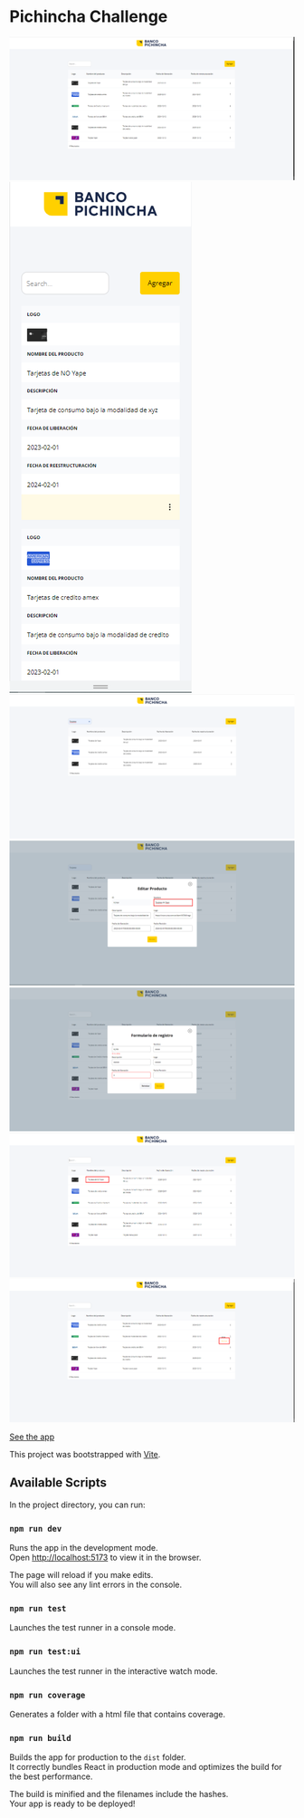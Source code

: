 # Pichincha Challenge

![App](./.readme-static/SCRREN_HOME.png)
![App](./.readme-static/SCRREN_HOME_MOBILE.png)
![App](./.readme-static/SCRREN_HOME_FILTER.png)
![App](./.readme-static/MODAL_UPDATE.png)
![App](./.readme-static/MODAL_REGISTER.png)
![App](./.readme-static/SCREEN_UPDATE.png)
![App](./.readme-static/SCREEN_DELETE.png)

[See the app](https://github.com/arabelaerc/banco-pichincha-app/)

This project was bootstrapped with [Vite](https://vitejs.dev/).

## Available Scripts

In the project directory, you can run:

### `npm run dev`

Runs the app in the development mode.<br />
Open [http://localhost:5173](http://localhost:5173) to view it in the browser.

The page will reload if you make edits.<br />
You will also see any lint errors in the console.

### `npm run test`

Launches the test runner in a console mode.<br />

### `npm run test:ui`

Launches the test runner in the interactive watch mode.<br />

### `npm run coverage`

Generates a folder with a html file that contains coverage.<br />

### `npm run build`

Builds the app for production to the `dist` folder.<br />
It correctly bundles React in production mode and optimizes the build for the best performance.

The build is minified and the filenames include the hashes.<br />
Your app is ready to be deployed!
